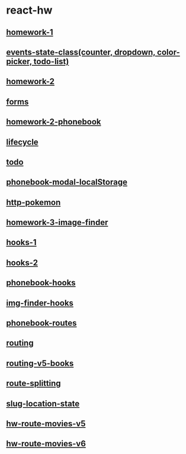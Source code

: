 # react-hw

## [homework-1](hw-1)

## [events-state-class(counter, dropdown, color-picker, todo-list)](events-state-class)

## [homework-2](hw-2)

## [forms](forms)

## [homework-2-phonebook](hw-2-phonebook)

## [lifecycle](lifecycle)

## [todo](todo)

## [phonebook-modal-localStorage](phonebook-modal)

## [http-pokemon](http-pokemon)

## [homework-3-image-finder](hw-3-image-finder)

## [hooks-1](hooks-1)

## [hooks-2](hooks-2)

## [phonebook-hooks](phonebook-hooks)

## [img-finder-hooks](img-finder-hooks)

## [phonebook-routes](phonebook-routes)

## [routing](routing)

## [routing-v5-books](routing-v5-books)

## [route-splitting](route-splitting)

## [slug-location-state](slug-location-state)

## [hw-route-movies-v5](hw-route-movies-v5)

## [hw-route-movies-v6](hw-route-movies-v6)
